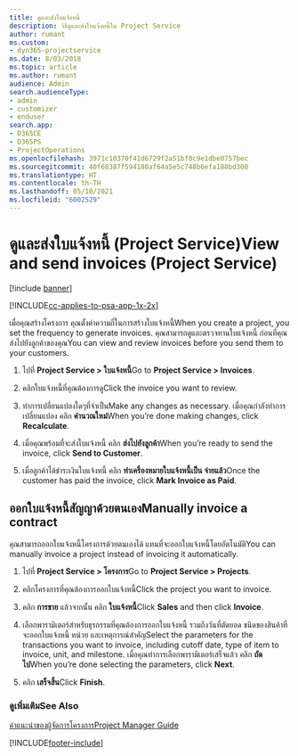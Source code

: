 ```yaml
---
title: ดูและส่งใบแจ้งหนี้
description: วิธีดูและส่งใบแจ้งหนี้ใน Project Service
author: rumant
ms.custom:
- dyn365-projectservice
ms.date: 8/03/2018
ms.topic: article
ms.author: rumant
audience: Admin
search.audienceType:
- admin
- customizer
- enduser
search.app:
- D365CE
- D365PS
- ProjectOperations
ms.openlocfilehash: 3971c10370f41d6729f2a51bf0c9e1dbe0757bec
ms.sourcegitcommit: 40f68387f594180af64a5e5c748b6efa188bd300
ms.translationtype: HT
ms.contentlocale: th-TH
ms.lasthandoff: 05/10/2021
ms.locfileid: "6002529"
---
```

# <a name="view-and-send-invoices-project-service"></a><span data-ttu-id="3e810-103">ดูและส่งใบแจ้งหนี้ (Project Service)</span><span class="sxs-lookup"><span data-stu-id="3e810-103">View and send invoices (Project Service)</span></span>

[!include [banner](../includes/psa-now-project-operations.md)]

[!INCLUDE[cc-applies-to-psa-app-1x-2x](../includes/cc-applies-to-psa-app-1x-2x.md)]

<span data-ttu-id="3e810-104">เมื่อคุณสร้างโครงการ คุณตั้งค่าความถี่ในการสร้างใบแจ้งหนี้</span><span class="sxs-lookup"><span data-stu-id="3e810-104">When you create a project, you set the frequency to generate invoices.</span></span> <span data-ttu-id="3e810-105">คุณสามารถดูและตรวจทานใบแจ้งหนี้ ก่อนที่คุณส่งไปยังลูกค้าของคุณ</span><span class="sxs-lookup"><span data-stu-id="3e810-105">You can view and review invoices before you send them to your customers.</span></span>  
  
1.  <span data-ttu-id="3e810-106">ไปที่ **Project Service > ใบแจ้งหนี้**</span><span class="sxs-lookup"><span data-stu-id="3e810-106">Go to **Project Service > Invoices**.</span></span>  
  
2.  <span data-ttu-id="3e810-107">คลิกใบแจ้งหนี้ที่คุณต้องการดู</span><span class="sxs-lookup"><span data-stu-id="3e810-107">Click the invoice you want to review.</span></span>  
  
3.  <span data-ttu-id="3e810-108">ทำการเปลี่ยนแปลงใดๆที่จำเป็น</span><span class="sxs-lookup"><span data-stu-id="3e810-108">Make any changes as necessary.</span></span> <span data-ttu-id="3e810-109">เมื่อคุณกำลังทำการเปลี่ยนแปลง คลิก **คำนวณใหม่**</span><span class="sxs-lookup"><span data-stu-id="3e810-109">When you’re done making changes, click **Recalculate**.</span></span>  
  
4.  <span data-ttu-id="3e810-110">เมื่อคุณพร้อมที่จะส่งใบแจ้งหนี้ คลิก **ส่งไปยังลูกค้า**</span><span class="sxs-lookup"><span data-stu-id="3e810-110">When you’re ready to send the invoice, click **Send to Customer**.</span></span>  
  
5.  <span data-ttu-id="3e810-111">เมื่อลูกค้าได้ชำระเงินใบแจ้งหนี้ คลิก **ทำเครื่องหมายใบแจ้งหนี้เป็น จ่ายแล้ว**</span><span class="sxs-lookup"><span data-stu-id="3e810-111">Once the customer has paid the invoice, click **Mark Invoice as Paid**.</span></span>  
  
## <a name="manually-invoice-a-contract"></a><span data-ttu-id="3e810-112">ออกใบแจ้งหนี้สัญญาด้วยตนเอง</span><span class="sxs-lookup"><span data-stu-id="3e810-112">Manually invoice a contract</span></span>  
 <span data-ttu-id="3e810-113">คุณสามารถออกใบแจ้งหนี้โครงการด้วยตนเองได้ แทนที่จะออกใบแจ้งหนี้โดยอัตโนมัติ</span><span class="sxs-lookup"><span data-stu-id="3e810-113">You can manually invoice a project instead of invoicing it automatically.</span></span>  
  
1.  <span data-ttu-id="3e810-114">ไปที่ **Project Service > โครงการ**</span><span class="sxs-lookup"><span data-stu-id="3e810-114">Go to **Project Service > Projects**.</span></span>  
  
2.  <span data-ttu-id="3e810-115">คลิกโครงการที่คุณต้องการออกใบแจ้งหนี้</span><span class="sxs-lookup"><span data-stu-id="3e810-115">Click the project you want to invoice.</span></span>  
  
3.  <span data-ttu-id="3e810-116">คลิก **การขาย** แล้วจากนั้น คลิก **ใบแจ้งหนี้**</span><span class="sxs-lookup"><span data-stu-id="3e810-116">Click **Sales** and then click **Invoice**.</span></span>  
  
4.  <span data-ttu-id="3e810-117">เลือกพารามิเตอร์สำหรับธุรกรรมที่คุณต้องการออกใบแจ้งหนี้ รวมถึงวันที่ตัดยอด ชนิดของสินค้าที่จะออกใบแจ้งหนี้ หน่วย และเหตุการณ์สำคัญ</span><span class="sxs-lookup"><span data-stu-id="3e810-117">Select the parameters for the transactions you want to invoice, including cutoff date, type of item to invoice, unit, and milestone.</span></span> <span data-ttu-id="3e810-118">เมื่อคุณทำการเลือกพารามิเตอร์เสร็จแล้ว คลิก **ถัดไป**</span><span class="sxs-lookup"><span data-stu-id="3e810-118">When you’re done selecting the parameters, click **Next**.</span></span>  
  
5.  <span data-ttu-id="3e810-119">คลิก **เสร็จสิ้น**</span><span class="sxs-lookup"><span data-stu-id="3e810-119">Click **Finish**.</span></span>  
  
### <a name="see-also"></a><span data-ttu-id="3e810-120">ดูเพิ่มเติม</span><span class="sxs-lookup"><span data-stu-id="3e810-120">See Also</span></span>  
 [<span data-ttu-id="3e810-121">คำแนะนำของผู้จัดการโครงการ</span><span class="sxs-lookup"><span data-stu-id="3e810-121">Project Manager Guide</span></span>](../psa/project-manager-guide.md)


[!INCLUDE[footer-include](../includes/footer-banner.md)]